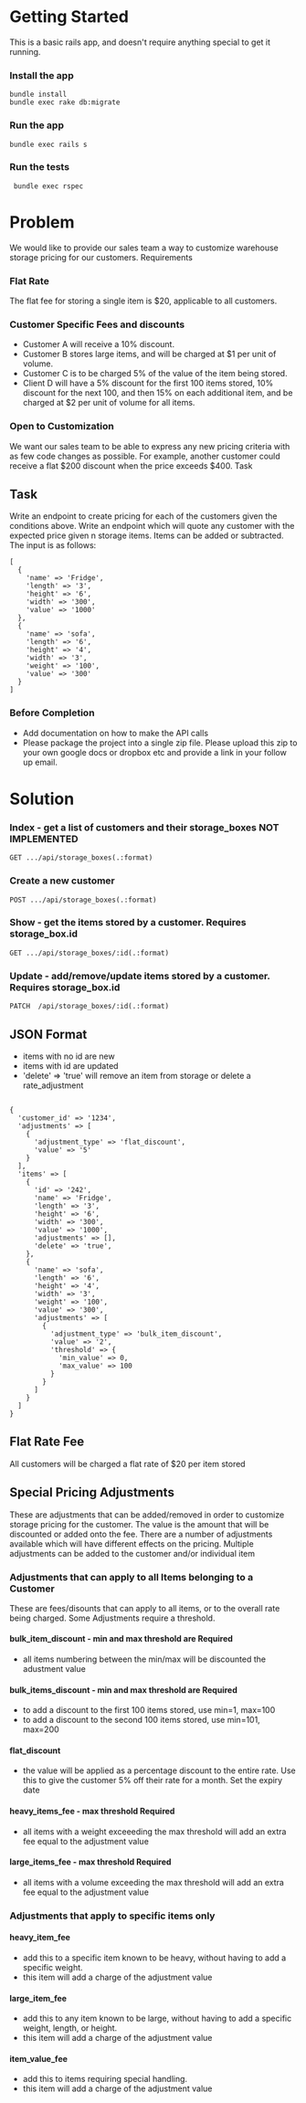 # Getting Started
This is a basic rails app, and doesn't require anything special to get it running.

### Install the app
```
bundle install
bundle exec rake db:migrate

```

### Run the app
``` bundle exec rails s  ```

### Run the tests
```  bundle exec rspec ```



# Problem

We would like to provide our sales team a way to customize warehouse storage pricing for our customers.
Requirements

### Flat Rate
The flat fee for storing a single item is $20, applicable to all customers.

### Customer Specific Fees and discounts
* Customer A will receive a 10% discount.
* Customer B stores large items, and will be charged at $1 per unit of volume.
* Customer C is to be charged 5% of the value of the item being stored.
* Client D will have a 5% discount for the first 100 items stored, 10% discount for the next 100, and then 15% on each additional item, and be charged at $2 per unit of volume for all items.

### Open to Customization
We want our sales team to be able to express any new pricing criteria with as few code changes as possible. For example, another customer could receive a flat $200 discount when the price exceeds $400.
Task

## Task
Write an endpoint to create pricing for each of the customers given the conditions above.
Write an endpoint which will quote any customer with the expected price given n storage items. Items can be added or subtracted. The input is as follows:

```
[
  {
    'name' => 'Fridge',
    'length' => '3',
    'height' => '6',
    'width' => '300',
    'value' => '1000'
  },
  {
    'name' => 'sofa',
    'length' => '6',
    'height' => '4',
    'width' => '3',
    'weight' => '100',
    'value' => '300'
  }
]
```

### Before Completion
* Add documentation on how to make the API calls
* Please package the project into a single zip file. Please upload this zip to your own google docs or dropbox etc and provide a link in your follow up email.



# Solution
### Index - get a list of customers and their storage_boxes NOT IMPLEMENTED
``` GET .../api/storage_boxes(.:format) ```
### Create a new customer
``` POST .../api/storage_boxes(.:format) ```
### Show - get the items stored by a customer.  Requires storage_box.id
``` GET .../api/storage_boxes/:id(.:format) ```
### Update - add/remove/update items stored by a customer. Requires storage_box.id
``` PATCH  /api/storage_boxes/:id(.:format) ```

## JSON Format
 * items with no id are new
 * items with id are updated
 * 'delete' => 'true' will remove an item from storage or delete a rate_adjustment

```

{
  'customer_id' => '1234',
  'adjustments' => [
    {
      'adjustment_type' => 'flat_discount',
      'value' => '5'
    }
  ],
  'items' => [
    {
      'id' => '242',
      'name' => 'Fridge',
      'length' => '3',
      'height' => '6',
      'width' => '300',
      'value' => '1000',
      'adjustments' => [],
      'delete' => 'true',
    },
    {
      'name' => 'sofa',
      'length' => '6',
      'height' => '4',
      'width' => '3',
      'weight' => '100',
      'value' => '300',
      'adjustments' => [
        {
          'adjustment_type' => 'bulk_item_discount',
          'value' => '2',
          'threshold' => {
            'min_value' => 0,
            'max_value' => 100
          }
        }
      ]
    }
  ]
}

```

## Flat Rate Fee
All customers will be charged a flat rate of $20 per item stored

## Special Pricing Adjustments
These are adjustments that can be added/removed in order to customize storage pricing for the customer.
The value is the amount that will be discounted or added onto the fee.
There are a number of adjustments available which will have different effects on the pricing.
Multiple adjustments can be added to the customer and/or individual item

### Adjustments that can apply to all Items belonging to a Customer
These are fees/disounts that can apply to all items, or to the overall rate being charged.
Some Adjustments require a threshold.

#### bulk_item_discount - min and max threshold are Required
  * all items numbering between the min/max will be discounted the adustment value

#### bulk_items_discount - min and max threshold are Required
  * to add a discount to the first 100 items stored, use min=1, max=100
  * to add a discount to the second 100 items stored, use min=101, max=200

#### flat_discount
  * the value will be applied as a percentage discount to the entire rate.  Use this to give the customer 5% off their rate for a month.  Set the expiry date

#### heavy_items_fee - max threshold Required
  * all items with a weight exceeeding the max threshold will add an extra fee equal to the adjustment value

#### large_items_fee - max threshold Required
  * all items with a volume exceeding the max threshold will add an extra fee equal to the adjustment value


### Adjustments that apply to specific items only
#### heavy_item_fee
  * add this to a specific item known to be heavy, without having to add a specific weight.
  * this item will add a charge of the adjustment value

#### large_item_fee
  * add this to any item known to be large, without having to add a specific weight, length, or height.
  * this item will add a charge of the adjustment value

#### item_value_fee
  * add this to items requiring special handling.
  * this item will add a charge of the adjustment value

